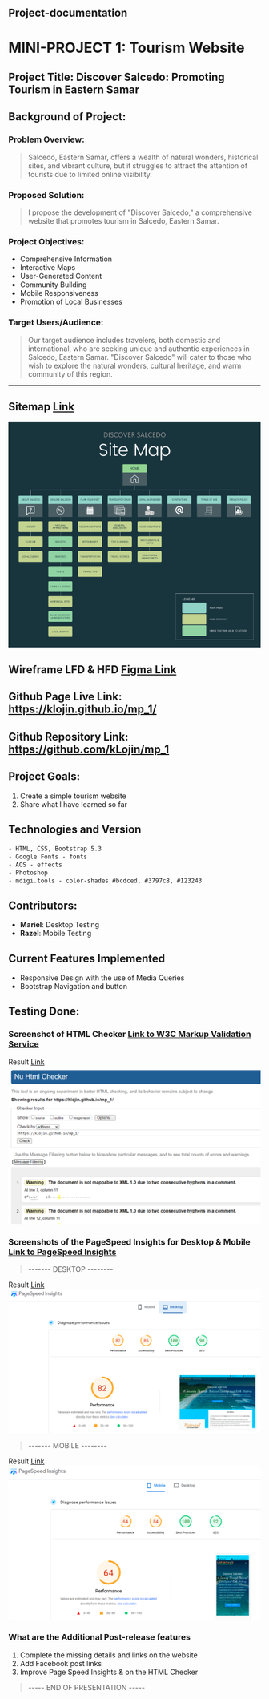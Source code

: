 ## Project-documentation

# MINI-PROJECT 1: Tourism Website

## Project Title: Discover Salcedo: Promoting Tourism in Eastern Samar

## Background of Project:

### Problem Overview:

>Salcedo, Eastern Samar, offers a wealth of natural wonders, historical sites, and vibrant culture, but it struggles to attract the attention of tourists due to limited online visibility.

### Proposed Solution:

>I propose the development of "Discover Salcedo," a comprehensive website that promotes tourism in Salcedo, Eastern Samar.

### Project Objectives:

* Comprehensive Information
* Interactive Maps
* User-Generated Content
* Community Building
* Mobile Responsiveness
* Promotion of Local Businesses

### Target Users/Audience:

>Our target audience includes travelers, both domestic and international, who are seeking unique and authentic experiences in Salcedo, Eastern Samar. "Discover Salcedo" will cater to those who wish to explore the natural wonders, cultural heritage, and warm community of this region.
---
## Sitemap [Link](https://www.figma.com/proto/JI7PB9cpaNmus3kCG5S05q/Untitled?node-id=1-2&mode=design&t=hzBq47G4QPWycaxP-1)



![alt text](https://github.com/kLojin/mp_1/blob/main/images/for_use/images/tests/sitemap.PNG?raw=true)


## Wireframe LFD & HFD [Figma Link](https://www.figma.com/proto/b6KjsPOqyoLGWKsNgOPD3a/Untitled?type=design&node-id=1-2&t=0HY77sn2sWICCFDo-1&scaling=min-zoom&page-id=0%3A1&mode=design)

## Github Page Live Link: https://klojin.github.io/mp_1/

## Github Repository Link: https://github.com/kLojin/mp_1

## Project Goals:

1. Create a simple tourism website
2. Share what I have learned so far

## Technologies and Version
```
- HTML, CSS, Bootstrap 5.3
- Google Fonts - fonts
- AOS - effects
- Photoshop
- mdigi.tools - color-shades #bcdced, #3797c8, #123243
```

## Contributors:

* **Mariel**: Desktop Testing
* **Razel**: Mobile Testing

## Current Features Implemented

* Responsive Design with the use of Media Queries
* Bootstrap Navigation and button

## Testing Done:

### Screenshot of HTML Checker [Link to W3C Markup Validation Service](https://validator.w3.org/)

Result [Link](https://validator.w3.org/nu/?doc=https%3A%2F%2Fklojin.github.io%2Fmp_1%2F)
![alt text](https://github.com/kLojin/mp_1/blob/main/images/for_use/images/tests/checker.png?raw=true)

### Screenshots of the PageSpeed Insights for Desktop & Mobile [Link to PageSpeed Insights](https://pagespeed.web.dev/)

> ------- DESKTOP --------

Result [Link](https://pagespeed.web.dev/analysis/https-klojin-github-io-mp_1/2a20sd8ucv?form_factor=desktop)
![alt text](https://github.com/kLojin/mp_1/blob/main/images/for_use/images/tests/desktop.png?raw=true)

> ------- MOBILE --------

Result [Link](https://pagespeed.web.dev/analysis/https-klojin-github-io-mp_1/2a20sd8ucv?form_factor=mobile)
![alt text](https://github.com/kLojin/mp_1/blob/main/images/for_use/images/tests/mobile.png?raw=true)

### What are the Additional Post-release features

1. Complete the missing details and links on the website
2. Add Facebook post links
3. Improve Page Speed Insights & on the HTML Checker



> ----- END OF PRESENTATION ----- 
